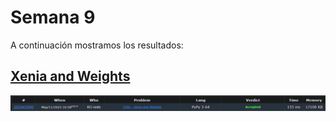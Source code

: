 # Semana 9

A continuación mostramos los resultados:

## [Xenia and Weights](https://github.com/Konnits/INF349-Programacion-competitiva/blob/master/W9/xenia_and_weights.py)
![Xenia and Weights](https://github.com/Konnits/INF349-Programacion-competitiva/blob/master/W9/Images/xenia_and_weights.png)